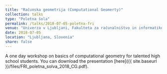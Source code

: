 ```yaml
---
title: "Računska geometrija (Computational Geomerty)"
collection: talks
type: "Poletna šola"
permalink: /talks/2018-07-05-poletna-fri
venue: "Univerza v Ljubljani, Fakulteta za računalništvo in informatiko"
date: 2018-07-05
location: "Ljubljana, Slovenia"
share: false
---
```


A one day workshop on basics of computational geometry for talented high school students.
You can download the presentation [here]({{ site.baseurl }}/files/FRI_poletna_solva_2018_CG.pdf).
